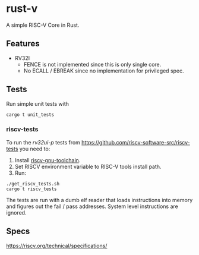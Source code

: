 # rust-v

A simple RISC-V Core in Rust.

## Features

- RV32I
  - FENCE is not implemented since this is only single core.
  - No ECALL / EBREAK since no implementation for privileged spec.

## Tests

Run simple unit tests with
```
cargo t unit_tests
```

### riscv-tests

To run the *rv32ui-p* tests from https://github.com/riscv-software-src/riscv-tests
you need to:
1. Install [riscv-gnu-toolchain](https://github.com/riscv-collab/riscv-gnu-toolchain).
2. Set RISCV environment variable to RISC-V tools install path.
3. Run:
```
./get_riscv_tests.sh
cargo t riscv_tests
```

The tests are run with a dumb elf reader that loads instructions into memory and
figures out the fail / pass addresses. System level instructions are ignored.

## Specs

https://riscv.org/technical/specifications/
